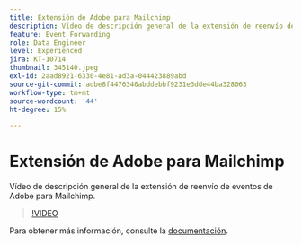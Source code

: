 ```yaml
---
title: Extensión de Adobe para Mailchimp
description: Vídeo de descripción general de la extensión de reenvío de eventos de Adobe para Mailchimp.
feature: Event Forwarding
role: Data Engineer
level: Experienced
jira: KT-10714
thumbnail: 345140.jpeg
exl-id: 2aad8921-6330-4e81-ad3a-044423889abd
source-git-commit: adbe8f4476340abddebbf9231e3dde44ba328063
workflow-type: tm+mt
source-wordcount: '44'
ht-degree: 15%

---
```


# Extensión de Adobe para Mailchimp

Vídeo de descripción general de la extensión de reenvío de eventos de Adobe para Mailchimp.

>[!VIDEO](https://video.tv.adobe.com/v/345140/?quality=12&learn=on)

Para obtener más información, consulte la [documentación](https://experienceleague.adobe.com/docs/experience-platform/tags/extensions/adobe/mailchimp-edge/overview.html).
